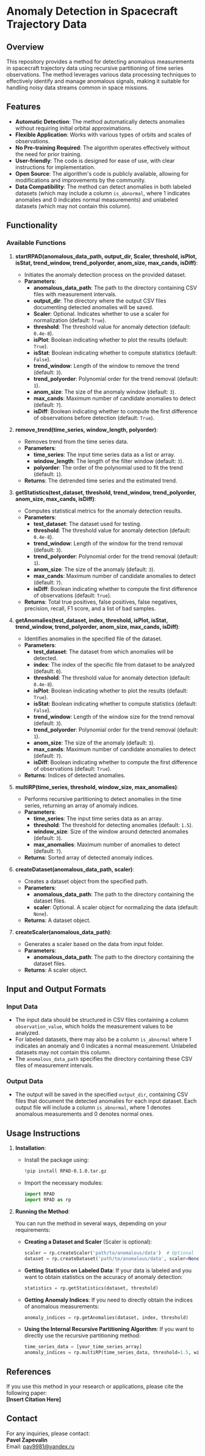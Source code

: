 # Anomaly Detection in Spacecraft Trajectory Data

## Overview

This repository provides a method for detecting anomalous measurements in spacecraft trajectory data using recursive partitioning of time series observations. The method leverages various data processing techniques to effectively identify and manage anomalous signals, making it suitable for handling noisy data streams common in space missions.

## Features

- **Automatic Detection**: The method automatically detects anomalies without requiring initial orbital approximations.
- **Flexible Application**: Works with various types of orbits and scales of observations.
- **No Pre-training Required**: The algorithm operates effectively without the need for prior training.
- **User-friendly**: The code is designed for ease of use, with clear instructions for implementation.
- **Open Source**: The algorithm's code is publicly available, allowing for modifications and improvements by the community.
- **Data Compatibility**: The method can detect anomalies in both labeled datasets (which may include a column `is_abnormal`, where 1 indicates anomalies and 0 indicates normal measurements) and unlabeled datasets (which may not contain this column).


## Functionality

### Available Functions

1. **startRPAD(anomalous_data_path, output_dir, Scaler, threshold, isPlot, isStat, trend_window, trend_polyorder, anom_size, max_cands, isDiff)**: 
   - Initiates the anomaly detection process on the provided dataset.
   - **Parameters**:
     - **anomalous_data_path**: The path to the directory containing CSV files with measurement intervals.
     - **output_dir**: The directory where the output CSV files documenting detected anomalies will be saved.
     - **Scaler**: Optional. Indicates whether to use a scaler for normalization (default: `True`).
     - **threshold**: The threshold value for anomaly detection (default: `0.4e-8`).
     - **isPlot**: Boolean indicating whether to plot the results (default: `True`).
     - **isStat**: Boolean indicating whether to compute statistics (default: `False`).
     - **trend_window**: Length of the window to remove the trend (default: `3`).
     - **trend_polyorder**: Polynomial order for the trend removal (default: `1`).
     - **anom_size**: The size of the anomaly window (default: `3`).
     - **max_cands**: Maximum number of candidate anomalies to detect (default: `7`).
     - **isDiff**: Boolean indicating whether to compute the first difference of observations before detection (default: `True`).

2. **remove_trend(time_series, window_length, polyorder)**: 
   - Removes trend from the time series data.
   - **Parameters**:
     - **time_series**: The input time series data as a list or array.
     - **window_length**: The length of the filter window (default: `3`).
     - **polyorder**: The order of the polynomial used to fit the trend (default: `1`).
   - **Returns**: The detrended time series and the estimated trend.

3. **getStatistics(test_dataset, threshold, trend_window, trend_polyorder, anom_size, max_cands, isDiff)**:
   - Computes statistical metrics for the anomaly detection results.
   - **Parameters**:
     - **test_dataset**: The dataset used for testing.
     - **threshold**: The threshold value for anomaly detection (default: `0.4e-8`).
     - **trend_window**: Length of the window for the trend removal (default: `3`).
     - **trend_polyorder**: Polynomial order for the trend removal (default: `1`).
     - **anom_size**: The size of the anomaly (default: `3`).
     - **max_cands**: Maximum number of candidate anomalies to detect (default: `7`).
     - **isDiff**: Boolean indicating whether to compute the first difference of observations (default: `True`).
   - **Returns**: Total true positives, false positives, false negatives, precision, recall, F1 score, and a list of bad samples.

4. **getAnomalies(test_dataset, index, threshold, isPlot, isStat, trend_window, trend_polyorder, anom_size, max_cands, isDiff)**:
   - Identifies anomalies in the specified file of the dataset.
   - **Parameters**:
     - **test_dataset**: The dataset from which anomalies will be detected.
     - **index**: The index of the specific file from dataset to be analyzed (default: `0`).
     - **threshold**: The threshold value for anomaly detection (default: `0.4e-8`).
     - **isPlot**: Boolean indicating whether to plot the results (default: `True`).
     - **isStat**: Boolean indicating whether to compute statistics (default: `False`).
     - **trend_window**: Length of the window size for the trend removal (default: `3`).
     - **trend_polyorder**: Polynomial order for the trend removal (default: `1`).
     - **anom_size**: The size of the anomaly (default: `3`).
     - **max_cands**: Maximum number of candidate anomalies to detect (default: `7`).
     - **isDiff**: Boolean indicating whether to compute the first difference of observations (default: `True`).
   - **Returns**: Indices of detected anomalies.

5. **multiRP(time_series, threshold, window_size, max_anomalies)**:
   - Performs recursive partitioning to detect anomalies in the time series, returning an array of anomaly indices.
   - **Parameters**:
     - **time_series**: The input time series data as an array.
     - **threshold**: The threshold for detecting anomalies (default: `1.5`).
     - **window_size**: Size of the window around detected anomalies (default: `3`).
     - **max_anomalies**: Maximum number of anomalies to detect (default: `7`).
   - **Returns**: Sorted array of detected anomaly indices.

6. **createDataset(anomalous_data_path, scaler)**:
   - Creates a dataset object from the specified path.
   - **Parameters**:
     - **anomalous_data_path**: The path to the directory containing the dataset files.
     - **scaler**: Optional. A scaler object for normalizing the data (default: `None`).
   - **Returns**: A dataset object.

7. **createScaler(anomalous_data_path)**:
   - Generates a scaler based on the data from input folder.
   - **Parameters**:
     - **anomalous_data_path**: The path to the directory containing the dataset files.
   - **Returns**: A scaler object.


## Input and Output Formats

### Input Data
- The input data should be structured in CSV files containing a column `observation_value`, which holds the measurement values to be analyzed. 
- For labeled datasets, there may also be a column `is_abnormal` where 1 indicates an anomaly and 0 indicates a normal measurement. Unlabeled datasets may not contain this column.
- The `anomalous_data_path` specifies the directory containing these CSV files of measurement intervals.

### Output Data
- The output will be saved in the specified `output_dir`, containing CSV files that document the detected anomalies for each input dataset. Each output file will include a column `is_abnormal`, where 1 denotes anomalous measurements and 0 denotes normal ones.

## Usage Instructions

1. **Installation**:
   - Install the package using:
     ```bash
     !pip install RPAD-0.1.0.tar.gz
     ```
   - Import the necessary modules:
     ```python
     import RPAD
     import RPAD as rp
     ```

2. **Running the Method**:

   You can run the method in several ways, depending on your requirements:

   - **Creating a Dataset and Scaler** (Scaler is optional):
     ```python
     scaler = rp.createScaler('path/to/anomalous/data')  # Optional
     dataset = rp.createDataset('path/to/anomalous/data', scaler=None)
     ```

   - **Getting Statistics on Labeled Data**:
     If your data is labeled and you want to obtain statistics on the accuracy of anomaly detection:
     ```python
     statistics = rp.getStatistics(dataset, threshold)
     ```

   - **Getting Anomaly Indices**:
     If you need to directly obtain the indices of anomalous measurements:
     ```python
     anomaly_indices = rp.getAnomalies(dataset, index, threshold)
     ```

   - **Using the Internal Recursive Partitioning Algorithm**:
     If you want to directly use the recursive partitioning method:
     ```python
     time_series_data = [your_time_series_array]
     anomaly_indices = rp.multiRP(time_series_data, threshold=1.5, window_size=3, max_anomalies=7)
     ```

## References

If you use this method in your research or applications, please cite the following paper:  
**[Insert Citation Here]**

## Contact

For any inquiries, please contact:  
**Pavel Zapevalin**  
Email: pav9981@yandex.ru
